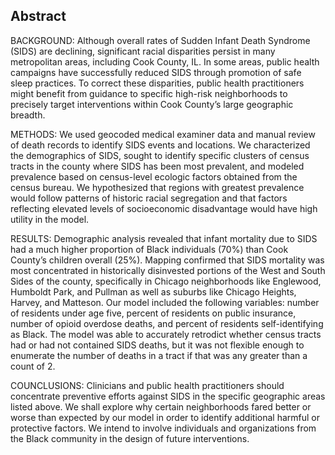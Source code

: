 ## Abstract

BACKGROUND: Although overall rates of Sudden Infant Death Syndrome
(SIDS) are declining, significant racial disparities persist in many
metropolitan areas, including Cook County, IL. In some areas, public
health campaigns have successfully reduced SIDS through promotion of
safe sleep practices. To correct these disparities, public health
practitioners might benefit from guidance to specific high-risk
neighborhoods to precisely target interventions within Cook County’s
large geographic breadth.

METHODS: We used geocoded medical examiner data and manual review of
death records to identify SIDS events and locations. We characterized
the demographics of SIDS, sought to identify specific clusters of census
tracts in the county where SIDS has been most prevalent, and modeled
prevalence based on census-level ecologic factors obtained from the
census bureau. We hypothesized that regions with greatest prevalence
would follow patterns of historic racial segregation and that factors
reflecting elevated levels of socioeconomic disadvantage would have high
utility in the model.

RESULTS: Demographic analysis revealed that infant mortality due to SIDS
had a much higher proportion of Black individuals (70%) than Cook
County’s children overall (25%). Mapping confirmed that SIDS mortality
was most concentrated in historically disinvested portions of the West
and South Sides of the county, specifically in Chicago neighborhoods
like Englewood, Humboldt Park, and Pullman as well as suburbs like
Chicago Heights, Harvey, and Matteson. Our model included the following
variables: number of residents under age five, percent of residents on
public insurance, number of opioid overdose deaths, and percent of
residents self-identifying as Black. The model was able to accurately
retrodict whether census tracts had or had not contained SIDS deaths,
but it was not flexible enough to enumerate the number of deaths in a
tract if that was any greater than a count of 2.

COUNCLUSIONS: Clinicians and public health practitioners should
concentrate preventive efforts against SIDS in the specific geographic
areas listed above. We shall explore why certain neighborhoods fared
better or worse than expected by our model in order to identify
additional harmful or protective factors. We intend to involve
individuals and organizations from the Black community in the design of
future interventions.
